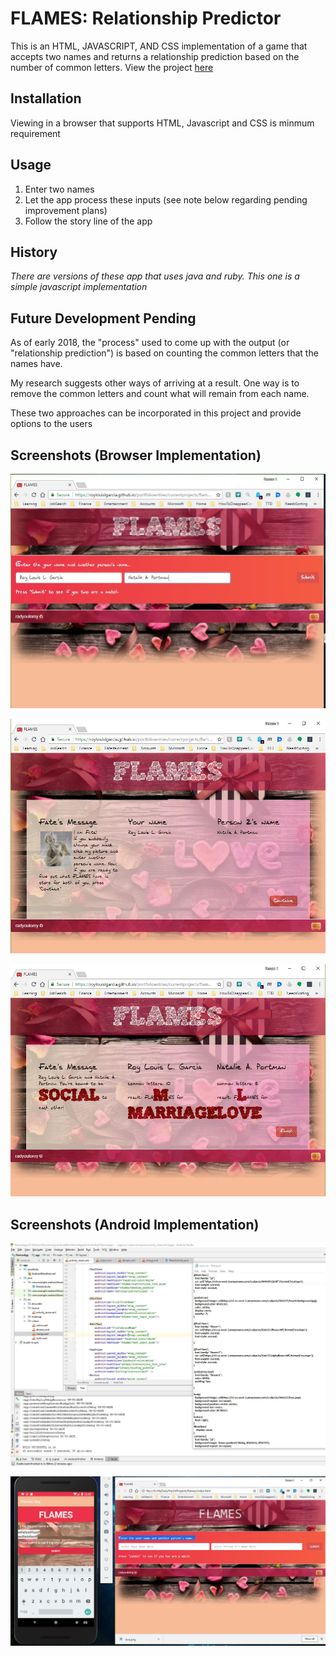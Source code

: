 # FLAMES: Relationship Predictor

This is an HTML, JAVASCRIPT, AND CSS implementation of a game that accepts two names and returns a relationship prediction based on the number of common letters. View the project [here][flamesinportfolio]

## Installation

Viewing in a browser that supports HTML, Javascript and CSS is minmum requirement

## Usage

1. Enter two names
2. Let the app process these inputs (see note below regarding pending improvement plans)
3. Follow the story line of the app

## History

*There are versions of these app that uses java and ruby. This one is a simple javascript implementation*

## Future Development Pending

As of early 2018, the "process" used to come up with the output (or "relationship prediction") is based on counting the common letters that the names have.

My research suggests other ways of arriving at a result. One way is to remove the common letters and count what will remain from each name. 

These two approaches can be incorporated in this project and provide options to the users

## Screenshots (Browser Implementation)

![Screenshot 1](browser1.jpg)

![Screenshot 2](browser2.jpg)

![Screenshot 3](browser3.jpg)

## Screenshots (Android Implementation)


![Screenshot 4](capture1.jpg)

![Screenshot 5](capture2.jpg)

[flamesinportfolio]: https://roylouislgarcia.github.io/portfolioentries/currentprojects/flames/
